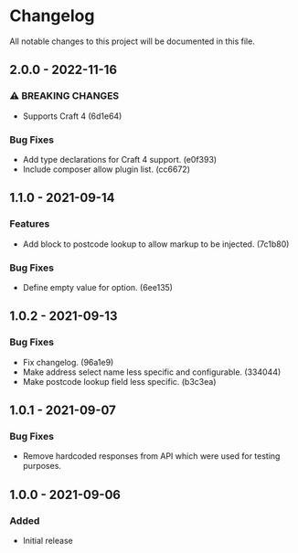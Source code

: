 <!--- BEGIN HEADER -->
# Changelog

All notable changes to this project will be documented in this file.
<!--- END HEADER -->

## 2.0.0 - 2022-11-16

### ⚠ BREAKING CHANGES

* Supports Craft 4 (6d1e64)

### Bug Fixes

* Add type declarations for Craft 4 support. (e0f393)
* Include composer allow plugin list. (cc6672)

## 1.1.0 - 2021-09-14
### Features

* Add block to postcode lookup to allow markup to be injected. (7c1b80)

### Bug Fixes

* Define empty value for option. (6ee135)

## 1.0.2 - 2021-09-13
### Bug Fixes

* Fix changelog. (96a1e9)
* Make address select name less specific and configurable. (334044)
* Make postcode lookup field less specific. (b3c3ea)

## 1.0.1 - 2021-09-07


### Bug Fixes

 * Remove hardcoded responses from API which were used for testing purposes.


## 1.0.0 - 2021-09-06


### Added

* Initial release
